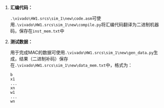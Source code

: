 1. **汇编代码：**

   `.\vivado\HW1.srcs\sim_1\new\code.asm`可使用`.\vivado\HW1.srcs\sim_1\new\compile.py`将汇编代码翻译为二进制机器码，保存在`inst_mem.txt`中

2. **测试数据：**

   用于完成MAC的数据可使用`.\vivado\HW1.srcs\sim_1\new\gen_data.py`生成，结果（二进制补码）保存在`.\vivado\HW1.srcs\sim_1\new\data_mem.txt`中，格式为：

   ```
   b
   x1
   ...
   xn
   w1
   ...
   wn
   ```

   

